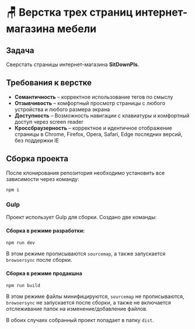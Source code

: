 # 🪑 Верстка трех страниц интернет-магазина мебели

## Задача

Сверстать страницы интернет-магазина **SitDownPls**.

## Требования к верстке

- **Семантичность** – корректное использование тегов по смыслу
- **Отзывчивость** – комфортный просмотр страницы с любого устройства и любого размера экрана
- **Доступность** – Возможность навигации с клавиатуры и комфортный доступ через screen reader
- **Кроссбраузерность** – корректное и идентичное отображение страницы в Chrome, Firefox, Opera, Safari, Edge последних версий, без поддержки IE

## Сборка проекта

После клонирования репозитория необходимо установить все зависимости через команду:

```
npm i
```

### Gulp

Проект использует Gulp для сборки. Создано две команды:

#### Сборка в режиме разработки:

```
npm run dev
```

В этом режиме прописываются `sourcemap`, а также запускается `browsersync` после сборки.

#### Сборка в режиме продакшна

```
npm run build
```

В этом режиме файлы минифицируются, `sourcemap` не прописываются, `browsersync` не запускается после сборки, а также не включается отслеживание папок на изменение/добавление файлов.

В обоих случаях собранный проект попадает в папку `dist`.
